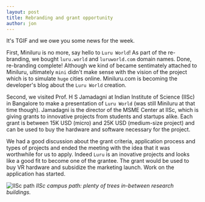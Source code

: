 ```yaml
---
layout: post
title: Rebranding and grant opportunity 
author: jon
---
```


It's TGIF and we owe you some news for the week. 

First, Miniluru is no more, say hello to `Luru World`! 
As part of the re-branding, we bought `luru.world` and `luruworld.com` domain names. Done, re-branding complete! 
Although we kind of became sentimately attached to Miniluru, ultimately `mini` didn't make sense with the vision of the project which is to simulate `huge` cities online. Miniluru.com is becoming the developer's blog about the `Luru World` creation.

Second, we visited Prof. H S Jamadagni at Indian Institute of Science (IISc) in Bangalore to make a presentation of `Luru World` (was still Miniluru at that time though). Jamadagni is the director of the MSME Center at IISc, which is giving grants to innovative projects from students and startups alike. Each grant is between 15K USD (micro) and 25K USD (medium-size project) and can be used to buy the hardware and software necessary for the project.

We had a good discussion about the grant criteria, application process and types of projects and ended the meeting with the idea that it was worthwhile for us to apply. Indeed `Luru` is an inovative projects and looks like a good fit to become one of the grantee. The grant would be used to buy VR hardware and subsidize the marketing launch. Work on the application has started.

![IISc path]({{site.baseurl}}/images/EOW/iisc.jpg)
*IISc campus path: plenty of trees in-between research buildings.*
